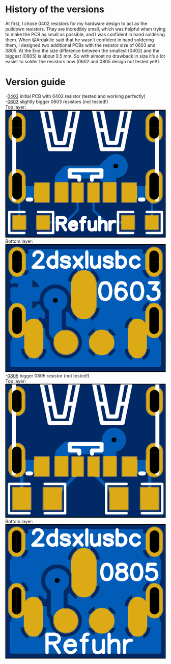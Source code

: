 # History of the versions 
At first, I chose 0402 resistors for my hardware design to act as the pulldown resistors. They are incredibly small, which was helpful when trying to make the PCB as small as possible, and I was confident in hand soldering them. When @Ardakilic said that he wasn’t confident in hand soldering them, I designed two additional PCBs with the resistor size of 0603 and 0805. At the End the size difference between the smallest (0402) and the biggest (0805) is about 0.5 mm. So with almost no drawback in size it’s a lot easier to solder the resistors now (0602 and 0805 design not tested yet!).  

# Version guide  
-[0402](0402) initial PCB with 0402 resistor (tested and working perfectly)  
-[0603](0603) slightly bigger 0603 resistors (not tested!)  
Top layer:  
![0603 top layer](../images/0603-top.png)  
Bottom layer:  
![0603 bottom layer](../images/0603-bottom.png)  
-[0805](0805) bigger 0805 resistor (not tested!)  
Top layer:  
![0805 top layer](../images/0805-top.png)  
Bottom layer:  
![0805 bottom layer](../images/0805-bottom.png)  